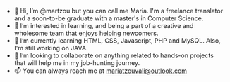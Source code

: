 - 👋 Hi, I’m @martzou but you can call me Maria. I'm a freelance translator and a soon-to-be graduate with a master's in Computer Science.
- 👀 I’m interested in learning, and being a part of a creative and wholesome team that enjoys helping newcomers. 
- 🌱 I’m currently learning HTML, CSS, Javascript, PHP and MySQL. Also, I'm still working on JAVA.
- 💞️ I’m looking to collaborate on anything related to hands-on projects that will help me in my job-hunting journey.
- 📫 You can always reach me at mariatzouvali@outlook.com


<!---
martzou/martzou is a ✨ special ✨ repository because its `README.md` (this file) appears on your GitHub profile.
You can click the Preview link to take a look at your changes.
- ⚡ Fun fact: ...
--->
